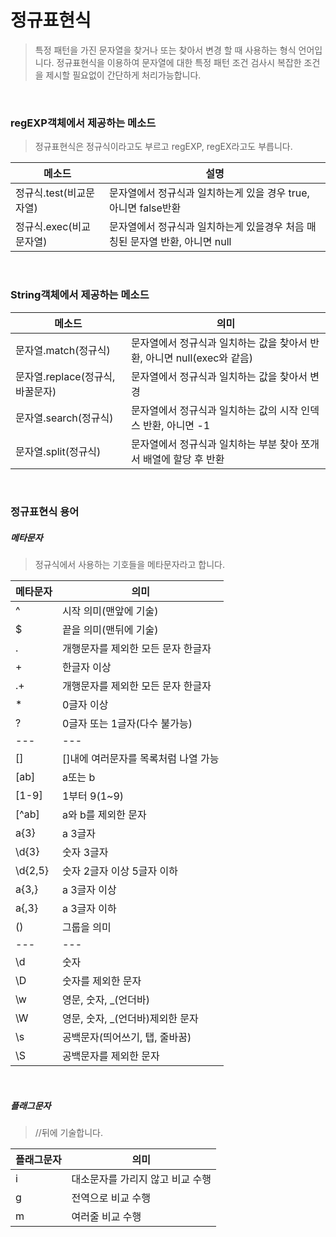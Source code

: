 # 정규표현식
> 특정 패턴을 가진 문자열을 찾거나 또는 찾아서 변경 할 때 사용하는 형식 언어입니다.
> 정규표현식을 이용하여 문자열에 대한 특정 패턴 조건 검사시 복잡한 조건을 제시할 필요없이 간단하게 처리가능합니다.

<br>

### regEXP객체에서 제공하는 메소드
> 정규표현식은 정규식이라고도 부르고 regEXP, regEX라고도 부릅니다.

| 메소드 | 설명 |
| --- | --- |
| 정규식.test(비교문자열) | 문자열에서 정규식과 일치하는게 있을 경우 true, 아니면 false반환 |
| 정규식.exec(비교문자열) | 문자열에서 정규식과 일치하는게 있을경우 처음 매칭된 문자열 반환, 아니면 null |

<br>

### String객체에서 제공하는 메소드

| 메소드 | 의미 |
| --- | --- |
| 문자열.match(정규식) | 문자열에서 정규식과 일치하는 값을 찾아서 반환, 아니면 null(exec와 같음) |
| 문자열.replace(정규식, 바꿀문자) | 문자열에서 정규식과 일치하는 값을 찾아서 변경 |
| 문자열.search(정규식) | 문자열에서 정규식과 일치하는 값의 시작 인덱스 반환, 아니면 -1 |
| 문자열.split(정규식) | 문자열에서 정규식과 일치하는 부분 찾아 쪼개서 배열에 할당 후 반환 |

<br>

### 정규표현식 용어
##### 메타문자
> 정규식에서 사용하는 기호들을 메타문자라고 합니다.

| 메타문자 | 의미 |
| --- | --- |
| ^ | 시작 의미(맨앞에 기술) |
| $ | 끝을 의미(맨뒤에 기술) |
| . | 개행문자를 제외한 모든 문자 한글자 |
| + | 한글자 이상 |
| .+ | 개행문자를 제외한 모든 문자 한글자 |
| * | 0글자 이상 |
| ? | 0글자 또는 1글자(다수 불가능) |
| --- | --- |
| [] | []내에 여러문자를 목록처럼 나열 가능 |
| [ab] | a또는 b |
| [1-9] | 1부터 9(1~9) |
| [^ab] | a와 b를 제외한 문자 |
| a{3} | a 3글자 |
| \d{3} | 숫자 3글자 |
| \d{2,5} | 숫자 2글자 이상 5글자 이하 |
| a{3,} | a 3글자 이상 |
| a{,3} | a 3글자 이하 |
| () | 그룹을 의미 |
| --- | --- |
| \d | 숫자 |
| \D | 숫자를 제외한 문자 |
| \w | 영문, 숫자, _(언더바) |
| \W | 영문, 숫자, _(언더바)제외한 문자 |
| \s | 공백문자(띄어쓰기, 탭, 줄바꿈) |
| \S | 공백문자를 제외한 문자 |

<br>

##### 플래그문자
> //뒤에 기술합니다.

| 플래그문자 | 의미 |
| --- | --- |
| i | 대소문자를 가리지 않고 비교 수행 |
| g | 전역으로 비교 수행 |
| m | 여러줄 비교 수행 |
